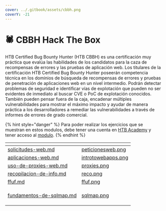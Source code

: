 ```yaml
---
cover: ../.gitbook/assets/cbbh.png
coverY: -21
---
```


# 🕷 CBBH Hack The Box

HTB Certified Bug Bounty Hunter (HTB CBBH) es una certificación muy práctica que evalúa las habilidades de los candidatos para la caza de recompensas de errores y las pruebas de aplicación web. Los titulares de la certificación HTB Certified Bug Bounty Hunter poseerán competencia técnica en los dominios de búsqueda de recompensas de errores y pruebas de penetración de aplicaciones web en un nivel intermedio. Podrán detectar problemas de seguridad e identificar vías de explotación que pueden no ser evidentes de inmediato al buscar CVE o PoC de explotación conocidos. También pueden pensar fuera de la caja, encadenar múltiples vulnerabilidades para mostrar el máximo impacto y ayudar de manera práctica a los desarrolladores a remediar las vulnerabilidades a través de informes de errores de grado comercial.



{% hint style="danger" %}
Para poder realizar los ejercicios que se muestran en estos modulos, debe tener una cuenta en [HTB Academy](https://academy.hackthebox.com/) y tener acceso al [modulo](https://academy.hackthebox.com/faq).
{% endhint %}



<table data-view="cards"><thead><tr><th data-card-target data-type="content-ref"></th><th data-hidden data-card-cover data-type="files"></th></tr></thead><tbody><tr><td><a href="solicitudes-web.md">solicitudes-web.md</a></td><td><a href="../.gitbook/assets/peticionesweb.png">peticionesweb.png</a></td></tr><tr><td><a href="aplicaciones-web.md">aplicaciones-web.md</a></td><td><a href="../.gitbook/assets/introtowebapps.png">introtowebapps.png</a></td></tr><tr><td><a href="uso-de-proxies-web.md">uso-de-proxies-web.md</a></td><td><a href="../.gitbook/assets/proxies.png">proxies.png</a></td></tr><tr><td><a href="recopilacion-de-info.md">recopilacion-de-info.md</a></td><td><a href="../.gitbook/assets/reco.png">reco.png</a></td></tr><tr><td><a href="ffuf.md">ffuf.md</a></td><td><a href="../.gitbook/assets/ffuf.png">ffuf.png</a></td></tr><tr><td></td><td></td></tr><tr><td></td><td></td></tr><tr><td></td><td></td></tr><tr><td><a href="fundamentos-de-sqlmap.md">fundamentos-de-sqlmap.md</a></td><td><a href="../.gitbook/assets/sqlmap.png">sqlmap.png</a></td></tr><tr><td></td><td></td></tr><tr><td></td><td></td></tr><tr><td></td><td></td></tr></tbody></table>

